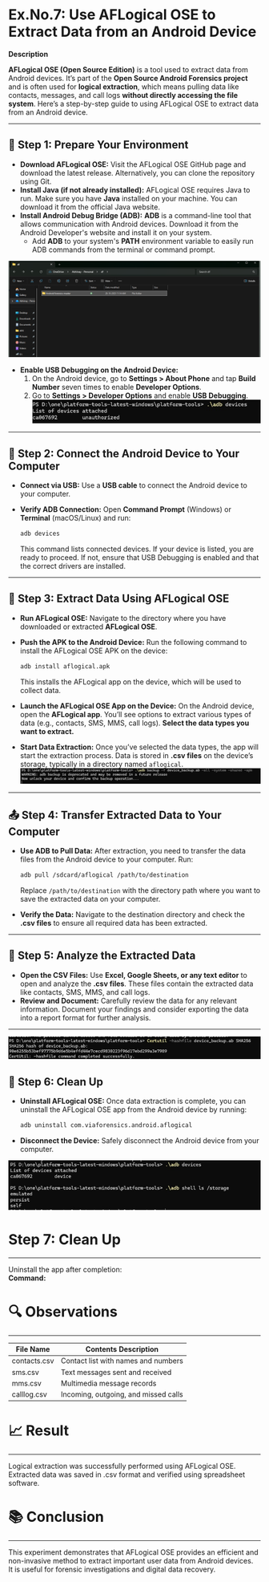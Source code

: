 # Ex.No.7: Use AFLogical OSE to Extract Data from an Android Device

**Description**

**AFLogical OSE (Open Source Edition)** is a tool used to extract data from Android devices. It’s part of the **Open Source Android Forensics project** and is often used for **logical extraction**, which means pulling data like contacts, messages, and call logs **without directly accessing the file system**. Here’s a step-by-step guide to using AFLogical OSE to extract data from an Android device.

---

## 🚀 Step 1: Prepare Your Environment

* **Download AFLogical OSE:**
    Visit the AFLogical OSE GitHub page and download the latest release. Alternatively, you can clone the repository using Git.
* **Install Java (if not already installed):**
    AFLogical OSE requires Java to run. Make sure you have **Java** installed on your machine. You can download it from the official Java website.
* **Install Android Debug Bridge (ADB):**
    **ADB** is a command-line tool that allows communication with Android devices. Download it from the Android Developer's website and install it on your system.
    * Add **ADB** to your system's **PATH** environment variable to easily run ADB commands from the terminal or command prompt.


![alt text](<Output Screenshot/Exp7/Screenshot 2025-10-28 114758.png>)





* **Enable USB Debugging on the Android Device:**
    1.  On the Android device, go to **Settings > About Phone** and tap **Build Number** seven times to enable **Developer Options**.
    2.  Go to **Settings > Developer Options** and enable **USB Debugging**.
![alt text](<Output Screenshot/Exp7/WhatsApp Image 2025-10-25 at 22.39.06_7ac867cc.jpg>)
---

## 🔌 Step 2: Connect the Android Device to Your Computer

* **Connect via USB:**
    Use a **USB cable** to connect the Android device to your computer.
* **Verify ADB Connection:**
    Open **Command Prompt** (Windows) or **Terminal** (macOS/Linux) and run:

    ```bash
    adb devices
    ```
    This command lists connected devices. If your device is listed, you are ready to proceed. If not, ensure that USB Debugging is enabled and that the correct drivers are installed.

---

## 💾 Step 3: Extract Data Using AFLogical OSE

* **Run AFLogical OSE:**
    Navigate to the directory where you have downloaded or extracted **AFLogical OSE**.
* **Push the APK to the Android Device:**
    Run the following command to install the AFLogical OSE APK on the device:

    ```bash
    adb install aflogical.apk
    ```
    This installs the AFLogical app on the device, which will be used to collect data.
* **Launch the AFLogical OSE App on the Device:**
    On the Android device, open the **AFLogical app**.
    You’ll see options to extract various types of data (e.g., contacts, SMS, MMS, call logs). **Select the data types you want to extract.**
* **Start Data Extraction:**
    Once you’ve selected the data types, the app will start the extraction process.
    Data is stored in **.csv files** on the device’s storage, typically in a directory named `aflogical`.
![alt text](<Output Screenshot/Exp7/WhatsApp Image 2025-10-25 at 22.49.18_32db4995.jpg>)
---

## 📤 Step 4: Transfer Extracted Data to Your Computer

* **Use ADB to Pull Data:**
    After extraction, you need to transfer the data files from the Android device to your computer. Run:

    ```bash
    adb pull /sdcard/aflogical /path/to/destination
    ```
    Replace `/path/to/destination` with the directory path where you want to save the extracted data on your computer.
* **Verify the Data:**
    Navigate to the destination directory and check the **.csv files** to ensure all required data has been extracted.

---

## 🔎 Step 5: Analyze the Extracted Data

* **Open the CSV Files:**
    Use **Excel, Google Sheets, or any text editor** to open and analyze the **.csv files**. These files contain the extracted data like contacts, SMS, MMS, and call logs.
* **Review and Document:**
    Carefully review the data for any relevant information. Document your findings and consider exporting the data into a report format for further analysis.

---
![alt text](<Output Screenshot/Exp7/WhatsApp Image 2025-10-25 at 22.56.41_fb5d92bd.jpg>)
## 🧹 Step 6: Clean Up

* **Uninstall AFLogical OSE:**
    Once data extraction is complete, you can uninstall the AFLogical OSE app from the Android device by running:

    ```bash
    adb uninstall com.viaforensics.android.aflogical
    ```
* **Disconnect the Device:**
    Safely disconnect the Android device from your computer.
    
![alt text](<Output Screenshot/Exp7/WhatsApp Image 2025-10-25 at 23.03.41_be47eb64.jpg>)
# Step 7: Clean Up
----------------
Uninstall the app after completion:  
**Command:**  

# 🔍 Observations
----------------
| File Name     | Contents Description                     |
|---------------|------------------------------------------|
| contacts.csv  | Contact list with names and numbers      |
| sms.csv       | Text messages sent and received          |
| mms.csv       | Multimedia message records               |
| calllog.csv   | Incoming, outgoing, and missed calls     |

# 📈 Result
----------------
Logical extraction was successfully performed using AFLogical OSE.  
Extracted data was saved in .csv format and verified using spreadsheet software.

# 📚 Conclusion
----------------
This experiment demonstrates that AFLogical OSE provides an efficient and non-invasive method to extract important user data from Android devices.  
It is useful for forensic investigations and digital data recovery.